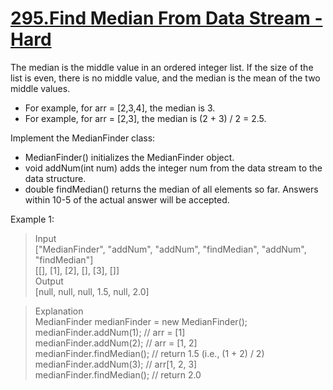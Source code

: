 # [295.Find Median From Data Stream - Hard](https://leetcode.com/problems/find-median-from-data-stream/description/)

The median is the middle value in an ordered integer list. If the size of the list is even, there is no middle value, and the median is the mean of the two middle values.

- For example, for arr = [2,3,4], the median is 3.
- For example, for arr = [2,3], the median is (2 + 3) / 2 = 2.5.

Implement the MedianFinder class:

- MedianFinder() initializes the MedianFinder object.
- void addNum(int num) adds the integer num from the data stream to the data structure.
- double findMedian() returns the median of all elements so far. Answers within 10-5 of the actual answer will be accepted.

Example 1:

> Input  
> ["MedianFinder", "addNum", "addNum", "findMedian", "addNum", "findMedian"]  
> [[], [1], [2], [], [3], []]  
> Output  
> [null, null, null, 1.5, null, 2.0]  

> Explanation  
> MedianFinder medianFinder = new MedianFinder();  
> medianFinder.addNum(1);    // arr = [1]  
> medianFinder.addNum(2);    // arr = [1, 2]  
> medianFinder.findMedian(); // return 1.5 (i.e., (1 + 2) / 2)  
> medianFinder.addNum(3);    // arr[1, 2, 3]  
> medianFinder.findMedian(); // return 2.0  